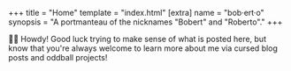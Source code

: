 +++
title = "Home"
template = "index.html"
[extra]
name = "bob·ert·o"
synopsis = "A portmanteau of the nicknames \"Bobert\" and \"Roberto\"."
+++

:wave::cowboy_hat_face: Howdy! Good luck trying to make sense of what is posted here, but know that you're always welcome to learn more about me via cursed blog posts and oddball projects!
